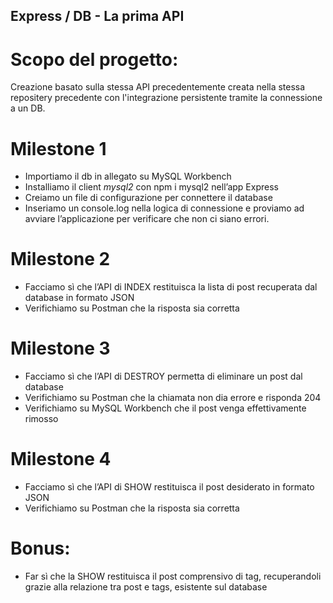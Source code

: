 ## Express / DB - La prima API

# Scopo del progetto:
Creazione basato sulla stessa API precedentemente creata nella stessa repositery precedente con l'integrazione persistente tramite la connessione a un DB.

# Milestone 1
- Importiamo il db in allegato su MySQL Workbench
- Installiamo il client *mysql2* con npm i mysql2 nell’app Express
- Creiamo un file di configurazione per connettere il database
- Inseriamo un console.log nella logica di connessione e proviamo ad avviare l’applicazione per verificare che non ci siano errori.
# Milestone 2
- Facciamo sì che l’API di INDEX restituisca la lista di post recuperata dal database in formato JSON
- Verifichiamo su Postman che la risposta sia corretta
# Milestone 3
- Facciamo sì che l’API di DESTROY permetta di eliminare un post dal database
- Verifichiamo su Postman che la chiamata non dia errore e risponda 204
- Verifichiamo su MySQL Workbench che il post venga effettivamente rimosso
# Milestone 4
- Facciamo sì che l’API di SHOW restituisca il post desiderato in formato JSON
- Verifichiamo su Postman che la risposta sia corretta
# Bonus:
- Far sì che la SHOW restituisca il post comprensivo di tag, recuperandoli grazie alla relazione tra post e tags, esistente sul database